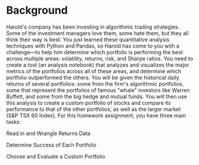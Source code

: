 # Background
Harold's company has been investing in algorithmic trading strategies. Some of the investment managers love them, some hate them, but they all think their way is best.
You just learned these quantitative analysis techniques with Python and Pandas, so Harold has come to you with a challenge—to help him determine which portfolio is performing the best across multiple areas: volatility, returns, risk, and Sharpe ratios.
You need to create a tool (an analysis notebook) that analyzes and visualizes the major metrics of the portfolios across all of these areas, and determine which portfolio outperformed the others. You will be given the historical daily returns of several portfolios: some from the firm's algorithmic portfolios, some that represent the portfolios of famous "whale" investors like Warren Buffett, and some from the big hedge and mutual funds. You will then use this analysis to create a custom portfolio of stocks and compare its performance to that of the other portfolios, as well as the larger market (S&P TSX 60 Index).
For this homework assignment, you have three main tasks:


Read in and Wrangle Returns Data


Determine Success of Each Portfolio


Choose and Evaluate a Custom Portfolio



